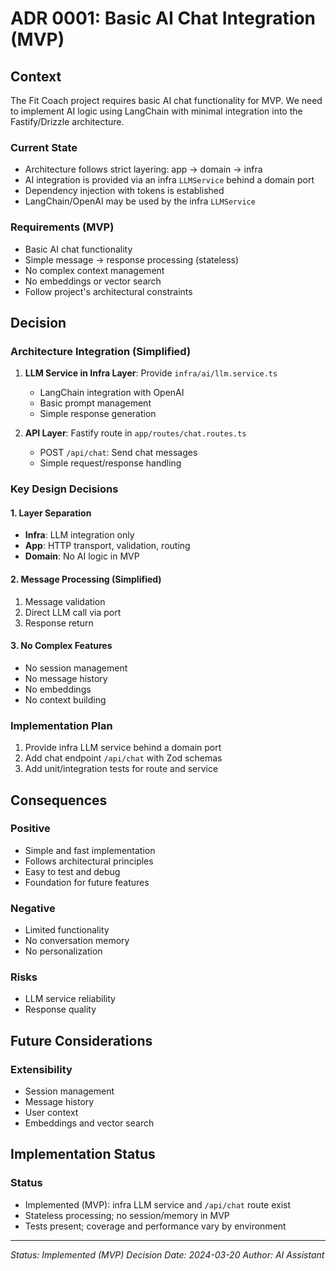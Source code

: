 # ADR 0001: Basic AI Chat Integration (MVP)

## Context

The Fit Coach project requires basic AI chat functionality for MVP. We need to implement AI logic using LangChain with minimal integration into the Fastify/Drizzle architecture.

### Current State
- Architecture follows strict layering: app → domain → infra
- AI integration is provided via an infra `LLMService` behind a domain port
- Dependency injection with tokens is established
- LangChain/OpenAI may be used by the infra `LLMService`

### Requirements (MVP)
- Basic AI chat functionality
- Simple message → response processing (stateless)
- No complex context management
- No embeddings or vector search
- Follow project's architectural constraints

## Decision

### Architecture Integration (Simplified)
1. **LLM Service in Infra Layer**: Provide `infra/ai/llm.service.ts`
   - LangChain integration with OpenAI
   - Basic prompt management
   - Simple response generation

2. **API Layer**: Fastify route in `app/routes/chat.routes.ts`
   - POST `/api/chat`: Send chat messages
   - Simple request/response handling

### Key Design Decisions

#### 1. Layer Separation
- **Infra**: LLM integration only
- **App**: HTTP transport, validation, routing
- **Domain**: No AI logic in MVP

#### 2. Message Processing (Simplified)
1. Message validation
2. Direct LLM call via port
3. Response return

#### 3. No Complex Features
- No session management
- No message history
- No embeddings
- No context building

### Implementation Plan
1. Provide infra LLM service behind a domain port
2. Add chat endpoint `/api/chat` with Zod schemas
3. Add unit/integration tests for route and service

## Consequences

### Positive
- Simple and fast implementation
- Follows architectural principles
- Easy to test and debug
- Foundation for future features

### Negative
- Limited functionality
- No conversation memory
- No personalization

### Risks
- LLM service reliability
- Response quality

## Future Considerations

### Extensibility
- Session management
- Message history
- User context
- Embeddings and vector search

## Implementation Status

### Status
- Implemented (MVP): infra LLM service and `/api/chat` route exist
- Stateless processing; no session/memory in MVP
- Tests present; coverage and performance vary by environment

---

*Status: Implemented (MVP)*
*Decision Date: 2024-03-20*
*Author: AI Assistant*
